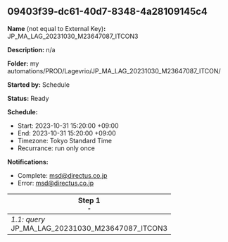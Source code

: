 ## 09403f39-dc61-40d7-8348-4a28109145c4

**Name** (not equal to External Key)**:** JP_MA_LAG_20231030_M23647087_ITCON3

**Description:** n/a

**Folder:** my automations/PROD/Lagevrio/JP_MA_LAG_20231030_M23647087_ITCON/

**Started by:** Schedule

**Status:** Ready

**Schedule:**

* Start: 2023-10-31 15:20:00 +09:00
* End: 2023-10-31 15:20:00 +09:00
* Timezone: Tokyo Standard Time
* Recurrance: run only once

**Notifications:**

* Complete: msd@directus.co.jp
* Error: msd@directus.co.jp

| Step 1<br>_<small>-</small>_ |
| --- |
| _1.1: query_<br>JP_MA_LAG_20231030_M23647087_ITCON3 |
